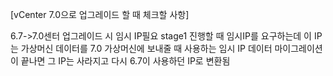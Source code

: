 [vCenter 7.0으로 업그레이드 할 때 체크할 사항]

6.7->7.0센터 업그레이드 시 임시 IP필요
stage1 진행할 때 임시IP를 요구하는데 이 IP는 가상머신 데이터를 7.0 가상머신에 보내줄 때 사용하는 임시 IP
데이터 마이그레이션이 끝나면 그 IP는 사라지고 다시 6.7이 사용하던 IP로 변환됨
